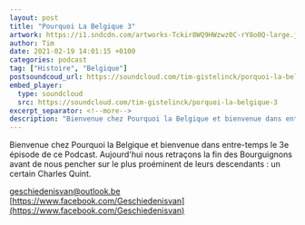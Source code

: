 ```yaml
---
layout: post
title: "Pourquoi La Belgique 3"
artwork: https://i1.sndcdn.com/artworks-Tckir8WQ9HWzwz0C-rY8o0Q-large.jpg
author: Tim
date: 2021-02-19 14:01:15 +0100
categories: podcast
tag: ["Histoire", "Belgique"]
postsoundcoud_url: https://soundcloud.com/tim-gistelinck/porquoi-la-belgique-3
embed_player:
  type: soundcloud
  src: https://soundcloud.com/tim-gistelinck/porquoi-la-belgique-3
excerpt_separator: <!--more-->
description: "Bienvenue chez Pourquoi la Belgique et bienvenue dans entre-temps le 3e épisode de ce Podcast."
---
```

Bienvenue chez Pourquoi la Belgique et bienvenue dans entre-temps le 3e épisode de ce Podcast. Aujourd'hui nous retraçons la fin des Bourguignons avant de nous pencher sur le plus proéminent de leurs descendants : un certain Charles Quint.

geschiedenisvan@outlook.be
[https://www.facebook.com/Geschiedenisvan](https://www.facebook.com/Geschiedenisvan)